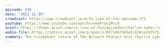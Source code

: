 ```yaml
---
episode: 548
date: "2021-11-10"
crowdcast: https://www.crowdcast.io/e/in-lieu-of-fun-episode-175
youtube: https://www.youtube.com/watch?v=w4PrUv2HrL0
acast: https://shows.acast.com/in-lieu-of-fun/episodes/charlie-sykes-returns
audio-file: https://sphinx.acast.com/p/open/s/6071b87945e5c6581e2e5575/e/6196d30c26fbf00012299699/media.mp3
summary: The triumphant return of The Bulwark Podcast host Charlie Sykes
---
```

